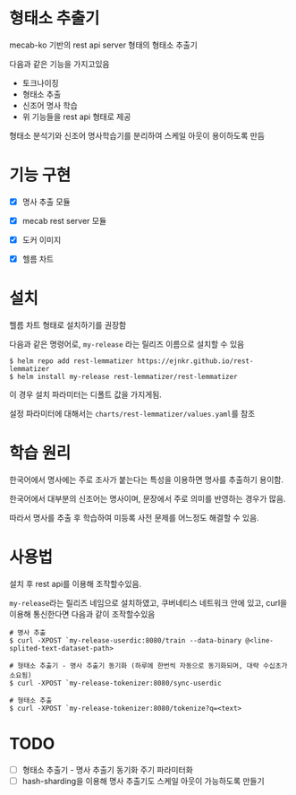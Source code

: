 # 형태소 추출기

mecab-ko 기반의 rest api server 형태의 형태소 추출기

다음과 같은 기능을 가지고있음

- 토크나이징
- 형태소 추출
- 신조어 명사 학습
- 위 기능들을 rest api 형태로 제공

형태소 분석기와 신조어 명사학습기를 분리하여 스케일 아웃이 용이하도록 만듬

# 기능 구현

- [x] 명사 추출 모듈
- [x] mecab rest server 모듈
- [x] 도커 이미지
- [x] 헬름 차트


# 설치

헬름 차트 형태로 설치하기를 권장함

다음과 같은 명령어로, `my-release` 라는 릴리즈 이름으로 설치할 수 있음

```console
$ helm repo add rest-lemmatizer https://ejnkr.github.io/rest-lemmatizer
$ helm install my-release rest-lemmatizer/rest-lemmatizer 
```

이 경우 설치 파라미터는 디폴트 값을 가지게됨.

설정 파라미터에 대해서는 `charts/rest-lemmatizer/values.yaml`를 참조


# 학습 원리

한국어에서 명사에는 주로 조사가 붙는다는 특성을 이용하면 명사를 추출하기 용이함.

한국어에서 대부분의 신조어는 명사이며, 문장에서 주로 의미를 반영하는 경우가 많음.

따라서 명사를 추출 후 학습하여 미등록 사전 문제를 어느정도 해결할 수 있음.


# 사용법

설치 후 rest api를 이용해 조작할수있음.

`my-release`라는 릴리즈 네임으로 설치하였고, 쿠버네티스 네트워크 안에 있고, curl을 이용해 통신한다면 다음과 같이 조작할수있음

```console
# 명사 추출 
$ curl -XPOST `my-release-userdic:8080/train --data-binary @<line-splited-text-dataset-path>

# 형태소 추출기 - 명사 추출기 동기화 (하루에 한번씩 자동으로 동기화되며, 대략 수십초가 소요됨)
$ curl -XPOST `my-release-tokenizer:8080/sync-userdic

# 형태소 추출
$ curl -XPOST `my-release-tokenizer:8080/tokenize?q=<text>
```

# TODO

- [ ] 형태소 추출기 - 명사 추출기 동기화 주기 파라미터화
- [ ] hash-sharding을 이용해 명사 추출기도 스케일 아웃이 가능하도록 만들기

